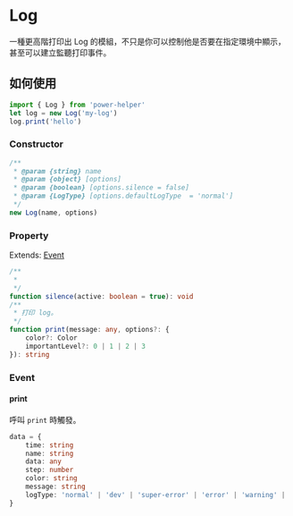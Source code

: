 # Log

一種更高階打印出 Log 的模組，不只是你可以控制他是否要在指定環境中顯示，甚至可以建立監聽打印事件。

## 如何使用

```ts
import { Log } from 'power-helper'
let log = new Log('my-log')
log.print('hello')
```

### Constructor

```ts
/**
 * @param {string} name
 * @param {object} [options]
 * @param {boolean} [options.silence = false]
 * @param {LogType} [options.defaultLogType  = 'normal']
 */
new Log(name, options)
```

### Property

Extends: [Event]()

```ts
/**
 * 
 */
function silence(active: boolean = true): void
/**
 * 打印 log。
 */
function print(message: any, options?: {
    color?: Color
    importantLevel?: 0 | 1 | 2 | 3
}): string
```

### Event

#### print

呼叫 `print` 時觸發。

```ts
data = {
    time: string
    name: string
    data: any
    step: number
    color: string
    message: string
    logType: 'normal' | 'dev' | 'super-error' | 'error' | 'warning' | 'fixme' | 'todo'
}
```
